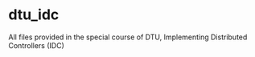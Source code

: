 # dtu_idc
All files provided in the special course of DTU, Implementing Distributed Controllers (IDC)
